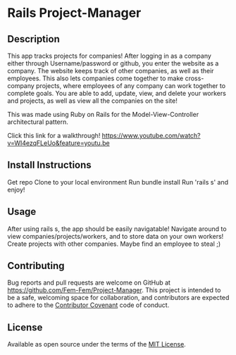 # Rails Project-Manager

## Description

This app tracks projects for companies! After logging in as a company either through Username/password or github, you enter the website as a company. The website keeps track of other companies, as well as their employees. This also lets companies come together to make cross-company projects, where employees of any company can work together to complete goals. You are able to add, update, view, and delete your workers and projects, as well as view all the companies on the site!

This was made using Ruby on Rails for the Model-View-Controller architectural pattern.

Click this link for a walkthrough! https://www.youtube.com/watch?v=WI4ezqFLeUo&feature=youtu.be

## Install Instructions

Get repo
Clone to your local environment
Run bundle install
Run 'rails s' and enjoy!

## Usage
 After using rails s, the app should be easily navigatable! Navigate around to view companies/projects/workers, and to store data on your own workers! Create projects with other companies. Maybe find an employee to steal ;)
  
## Contributing

Bug reports and pull requests are welcome on GitHub at https://github.com/Fem-Fem/Project-Manager. This project is intended to be a safe, welcoming space for collaboration, and contributors are expected to adhere to the [Contributor Covenant](contributor-covenant.org) code of conduct.

## License

Available as open source under the terms of the [MIT License](http://opensource.org/licenses/MIT).

